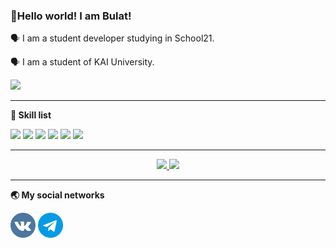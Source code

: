### 👋Hello world! I am Bulat!
🗣 I am a student developer studying in School21.

🗣 I am a student of KAI University.

<p align="left">
  <a href="https://github.com/bouillon21">
    <img src=https://badge42.herokuapp.com/api/stats/cshelli/>
  </a>
</p>

---

**👷 Skill list**

 <img src="https://img.shields.io/badge/python%20-%2314354C.svg?&style=for-the-badge&logo=python&logoColor=white"/> <img src="https://img.shields.io/badge/c%20-%2300599C.svg?&style=for-the-badge&logo=c&logoColor=white"/>  <img src="https://img.shields.io/badge/markdown-%23000000.svg?&style=for-the-badge&logo=markdown&logoColor=white"/> <img src="https://img.shields.io/badge/shell_script%20-%23121011.svg?&style=for-the-badge&logo=gnu-bash&logoColor=white"/>  <img src="https://img.shields.io/badge/github%20-%23121011.svg?&style=for-the-badge&logo=github&logoColor=white"/> <img src="https://img.shields.io/badge/docker%20-%230db7ed.svg?&style=for-the-badge&logo=docker&logoColor=white"/>

---

<p align="center">
  <a href="https://github.com/bouillon21">
    <img height="150" src="https://github-readme-stats.vercel.app/api?username=bouillon21&show_icons=true&theme=radical"/>
    <img height="150" src="https://github-readme-stats.vercel.app/api/top-langs/?username=bouillon21&layout=compact&theme=radical"/>
  </a>
</p>

---

**🌏 My social networks** 


[<img src="https://github.com/ncliff-git/screenshots/blob/master/vk.png" width="40">](https://vk.com/bouillon_doma)
[<img src="https://github.com/ncliff-git/screenshots/blob/master/telegram.png" width="40">](https://t.me/fikus_rus)
